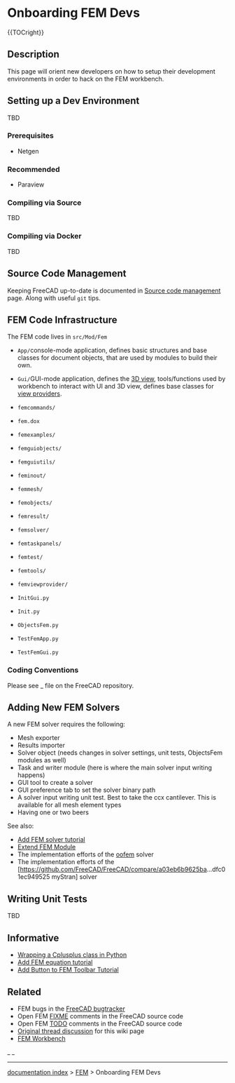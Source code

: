 # Onboarding FEM Devs
{{TOCright}}

## Description

This page will orient new developers on how to setup their development environments in order to hack on the FEM workbench.

## Setting up a Dev Environment 

TBD

### Prerequisites

-   Netgen

### Recommended

-   Paraview

### Compiling via Source 

TBD

### Compiling via Docker 

TBD

## Source Code Management 

Keeping FreeCAD up-to-date is documented in [Source code management](Source_code_management.md) page. Along with useful `git` tips.

## FEM Code Infrastructure 

The FEM code lives in `src/Mod/Fem`

-    `App/`console-mode application, defines basic structures and base classes for document objects, that are used by modules to build their own.

-    `Gui/`GUI-mode application, defines the [3D view](3D_view.md), tools/functions used by workbench to interact with UI and 3D view, defines base classes for [view providers](Viewprovider.md).

-    `femcommands/`
    

-    `fem.dox`
    

-    `femexamples/`
    

-    `femguiobjects/`
    

-    `femguiutils/`
    

-    `feminout/`
    

-    `femmesh/`
    

-    `femobjects/`
    

-    `femresult/`
    

-    `femsolver/`
    

-    `femtaskpanels/`
    

-    `femtest/`
    

-    `femtools/`
    

-    `femviewprovider/`
    

-    `InitGui.py`
    

-    `Init.py`
    

-    `ObjectsFem.py`
    

-    `TestFemApp.py`
    

-    `TestFemGui.py`
    

### Coding Conventions 

Please see _ file on the FreeCAD repository.

## Adding New FEM Solvers 

A new FEM solver requires the following:

-   Mesh exporter
-   Results importer
-   Solver object (needs changes in solver settings, unit tests, ObjectsFem modules as well)
-   Task and writer module (here is where the main solver input writing happens)
-   GUI tool to create a solver
-   GUI preference tab to set the solver binary path
-   A solver input writing unit test. Best to take the ccx cantilever. This is available for all mesh element types
-   Having one or two beers

See also:

-   [Add FEM solver tutorial](Add_FEM_solver_tutorial.md)
-   [Extend FEM Module](Extend_FEM_Module.md)
-   The implementation efforts of the [oofem](https://github.com/berndhahnebach/FreeCAD_bhb/commits/femoofem) solver
-   The implementation efforts of the \[<https://github.com/FreeCAD/FreeCAD/compare/a03eb6b9625ba>\...dfc01ec949525 myStran\] solver

## Writing Unit Tests 

TBD

## Informative

-   [Wrapping a Cplusplus class in Python](Wrapping_a_Cplusplus_class_in_Python.md)
-   [Add FEM equation tutorial](Add_FEM_equation_tutorial.md)
-   [Add Button to FEM Toolbar Tutorial](Add_Button_to_FEM_Toolbar_Tutorial.md)

## Related

-   FEM bugs in the [FreeCAD bugtracker](https://tracker.freecadweb.org/set_project.php?project_id=4;14)
-   Open FEM [FIXME](https://github.com/FreeCAD/FreeCAD/search?q=FIXME+AND+fem) comments in the FreeCAD source code
-   Open FEM [TODO](https://github.com/FreeCAD/FreeCAD/search?q=TODO+AND+fem) comments in the FreeCAD source code
-   [Original thread discussion](https://forum.freecadweb.org/viewtopic.php?f=18&t=60574) for this wiki page
-   [FEM Workbench](FEM_Workbench.md)



_ _

---
[documentation index](../README.md) > [FEM](Category_FEM.md) > Onboarding FEM Devs
